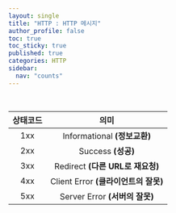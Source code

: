 ```yaml
---
layout: single
title: "HTTP : HTTP 메시지"
author_profile: false
toc: true
toc_sticky: true
published: true
categories: HTTP
sidebar:
  nav: "counts"
---
```


<br>

|**상태코드**|**의미**|
|:--:|:--:|
|1xx|Informational **(정보교환)**|
|2xx|Success **(성공)**|
|3xx|Redirect **(다른 URL로 재요청)**|
|4xx|Client Error **(클라이언트의 잘못)**|
|5xx|Server Error **(서버의 잘못)**|